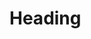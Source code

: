 <h1>Heading</h1>

<!---
asnadahmad/asnadahmad is a ✨ special ✨ repository because its `README.md` (this file) appears on your GitHub profile.
You can click the Preview link to take a look at your changes.
--->
